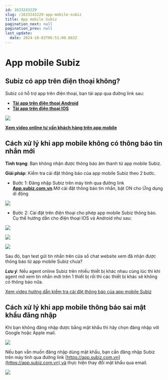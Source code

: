 ```yaml
---
id: 1633243229
slug: /1633243229-app-mobile-subiz
title: App mobile Subiz
pagination_next: null
pagination_prev: null
last_update:
  date: 2024-10-03T06:51:00.863Z
---
```


# App mobile Subiz

## Subiz có app trên điện thoại không? 


Subiz có hỗ trợ app trên điện thoại, bạn tải app qua đường link sau:

- **[Tải app trên điện thoại Android](https://play.google.com/store/apps/details?id=com.subiz.mobile4)**
- **[Tải app trên điện thoại IOS](https://apps.apple.com/vn/app/subiz/id1414797772)**




![](https://vcdn.subiz-cdn.com/file/3f05f107baa45d84b1d3b6a9add59c21d93aca3d04d48a3e23b7a55a7c21d32c_acpxkgumifuoofoosble)




**[Xem video online tư vấn khách hàng trên app mobile](https://www.youtube.com/watch?v=LM1lzc6649I)**
## Cách xử lý khi app mobile không có thông báo tin nhắn mới


**Tình trạng**: Bạn không nhận được thông báo âm thanh từ app mobile Subiz. 



**Giải pháp**: Kiểm tra cài đặt thông báo của app mobile Subiz theo 2 bước.

- Bước 1: Đăng nhập Subiz trên máy tính qua đường link **[App.subiz.com.vn](https://app.subiz.com.vn/profile/setting-notification)**.Mở cài đặt thông báo tin nhắn, bật ON cho Ứng dụng di động




![](https://vcdn.subiz-cdn.com/file/83cae91be3babee4f8db9cebfc26396949082a9f220f9fc4763e453a26277d3b_acpxkgumifuoofoosble)


- Bước 2: Cài đặt trên điện thoại cho phép app mobile Subiz thông báo. Cụ thể hướng dẫn cho điện thoại IOS và Android như sau:




![](https://vcdn.subiz-cdn.com/file/cac05d7ef5ae4949a2080dcbc03931fda29616f3ababe8afc1e88caba307903f_acpxkgumifuoofoosble)





![](https://vcdn.subiz-cdn.com/file/3ff1f988b39145a4d522f3694e96d888cde061c5a4af289095c096564c4313ed_acpxkgumifuoofoosble)



![](https://vcdn.subiz-cdn.com/file/ba5cb41661d9f0365ed1052972ae1e8b4d98489b9a33b48660b29a7ca08f21d5_acpxkgumifuoofoosble)






Sau đó, bạn test gửi tin nhắn trên cửa sổ chat website xem đã nhận được thông báo từ app mobile Subiz chưa? 

***Lưu ý***: Nếu agent online Subiz trên nhiều thiết bị khác nhau cùng lúc thì khi agent mở xem tin nhắn mới trên 1 thiết bị rồi thì các thiết bị khác sẽ không có thông báo nữa. 

[Xem video hướng dẫn kiểm tra cài đặt thông báo của app mobile Subiz](https://www.youtube.com/shorts/i7Fyhh3LPoY)


## Cách xử lý khi app mobile thông báo sai mật khẩu đăng nhập


Khi bạn không đăng nhập được bằng mật khẩu thì hãy chọn đăng nhập với Google hoặc Apple mail.


![](https://vcdn.subiz-cdn.com/file/67f802db33cd2909e3532fa90803ccea0cb303c2353340fed9f0fb0185754d78_acpxkgumifuoofoosble)




Nếu bạn vẫn muốn đăng nhập dùng mật khẩu, bạn cần đăng nhập Subiz trên máy tính qua đường link [https://app.subiz.com.vn](https://app.subiz.com.vn) và thực hiện thay đổi mật khẩu qua email. 


![](https://vcdn.subiz-cdn.com/file/071c16d80ce2523828b725e00e8a1cc1ca9d446848431b01c4cdccfb21f1d647_acpxkgumifuoofoosble)